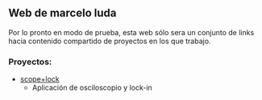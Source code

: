 ## Web de marcelo luda

Por lo pronto en modo de prueba, esta web sólo sera un conjunto de links hacia
contenido compartido de proyectos en los que trabajo.

### Proyectos:

- [scope+lock](https://marceluda.github.io/rp_scope_lock/)
  - Aplicación de osciloscopio y lock-in
